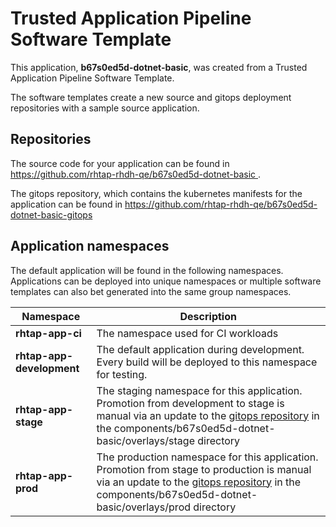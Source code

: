# Trusted Application Pipeline Software Template

This application, **b67s0ed5d-dotnet-basic**, was created from a Trusted Application Pipeline Software Template.

The software templates create a new source and gitops deployment repositories with a sample source application. 

## Repositories

The source code for your application can be found in [https://github.com/rhtap-rhdh-qe/b67s0ed5d-dotnet-basic ](https://github.com/rhtap-rhdh-qe/b67s0ed5d-dotnet-basic ).
 
The gitops repository, which contains the kubernetes manifests for the application can be found in 
[https://github.com/rhtap-rhdh-qe/b67s0ed5d-dotnet-basic-gitops ](https://github.com/rhtap-rhdh-qe/b67s0ed5d-dotnet-basic-gitops ) 

## Application namespaces 

The default application will be found in the following namespaces. Applications can be deployed into unique namespaces or multiple software templates can also bet generated into the same group namespaces.  

|  Namespace   |  Description   |  
| -------- | -------- |
| **rhtap-app-ci** | The namespace used for CI workloads |
| **rhtap-app-development** | The default application during development. Every build will be deployed to this namespace for testing. |
| **rhtap-app-stage** | The staging namespace for this application. Promotion from development to stage is manual via an update to the [gitops repository](https://github.com/rhtap-rhdh-qe/b67s0ed5d-dotnet-basic-gitops ) in the components/b67s0ed5d-dotnet-basic/overlays/stage directory |
| **rhtap-app-prod** | The production namespace for this application. Promotion from stage to production is manual via an update to the [gitops repository](https://github.com/rhtap-rhdh-qe/b67s0ed5d-dotnet-basic-gitops ) in the components/b67s0ed5d-dotnet-basic/overlays/prod directory |